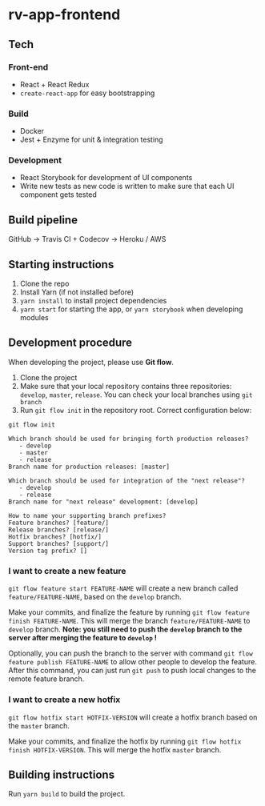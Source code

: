 # rv-app-frontend

## Tech

### Front-end

- React + React Redux
- ```create-react-app``` for easy bootstrapping

### Build

- Docker
- Jest + Enzyme for unit & integration testing

### Development

- React Storybook for development of UI components
- Write new tests as new code is written to make sure that each UI component gets tested

## Build pipeline

GitHub -> Travis CI + Codecov -> Heroku / AWS

## Starting instructions

1. Clone the repo
2. Install Yarn (if not installed before)
3. `yarn install` to install project dependencies
4. `yarn start` for starting the app, or `yarn storybook` when developing modules

## Development procedure

When developing the project, please use **Git flow**.

1. Clone the project
2. Make sure that your local repository contains three repositories: `develop`, `master`, `release`. You can check your local branches using `git branch`
3. Run `git flow init` in the repository root. Correct configuration below:

```
git flow init

Which branch should be used for bringing forth production releases?
   - develop
   - master
   - release
Branch name for production releases: [master]

Which branch should be used for integration of the "next release"?
   - develop
   - release
Branch name for "next release" development: [develop]

How to name your supporting branch prefixes?
Feature branches? [feature/]
Release branches? [release/]
Hotfix branches? [hotfix/]
Support branches? [support/]
Version tag prefix? []
```

### I want to create a new feature

`git flow feature start FEATURE-NAME` will create a new branch called `feature/FEATURE-NAME`, based on the `develop` branch.

Make your commits, and finalize the feature by running `git flow feature finish FEATURE-NAME`. This will merge the branch `feature/FEATURE-NAME` to `develop` branch.  **Note: you still need to push the `develop` branch to the server after merging the feature to `develop` !**

Optionally, you can push the branch to the server with command `git flow feature publish FEATURE-NAME` to allow other people to develop the feature. After this command, you can just run `git push` to push local changes to the remote feature branch.

### I want to create a new hotfix

`git flow hotfix start HOTFIX-VERSION` will create a hotfix branch based on the `master` branch.

Make your commits, and finalize the hotfix by running `git flow hotfix finish HOTFIX-VERSION`. This will merge the hotfix `master` branch.

## Building instructions

Run `yarn build` to build the project.
